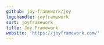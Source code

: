 ```yaml
---
github: joy-framework/joy
logohandle: joyframework
sort: joyframework
title: Joy Framework
website: 'https://joyframework.com/'
---
```

